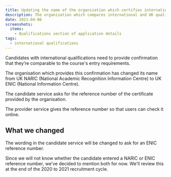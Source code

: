 ```yaml
---
title: Updating the name of the organisation which certifies international qualifications
description: The organisation which compares international and UK qualifications has changed its name from UK NARIC to UK ENIC
date: 2021-04-06
screenshots:
  items:
    - Qualifications section of application details
tags:
  - international qualifications
---
```


Candidates with international qualifications need to provide confirmation that they’re comparable to the course's entry requirements.

The organisation which provides this confirmation has changed its name from UK NARIC (National Academic Recognition Information Centre) to UK ENIC (National Information Centre).

The candidate service asks for the reference number of the certificate provided by the organisation.

The provider service gives the reference number so that users can check it online.

## What we changed

The wording in the candidate service will be changed to ask for an ENIC reference number.

Since we will not know whether the candidate entered a NARIC or ENIC reference number, we’ve decided to mention both for now. We'll review this at the end of the 2020 to 2021 recruitment cycle.
